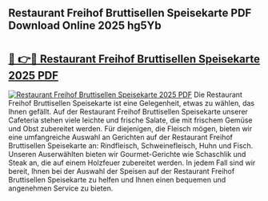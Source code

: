 ## Restaurant Freihof Bruttisellen Speisekarte PDF Download Online 2025 hg5Yb

# <h2><a href="http://gca9cy5.nevu.top/?p=Restaurant+Freihof+Bruttisellen+Speisekarte">🔗 👉🔴 Restaurant Freihof Bruttisellen Speisekarte 2025 PDF</a></h2>

[![Restaurant Freihof Bruttisellen Speisekarte 2025 PDF](https://i.imgur.com/dBaPXMq.png)](http://gca9cy5.nevu.top/?p=Restaurant+Freihof+Bruttisellen+Speisekarte)
Die Restaurant Freihof Bruttisellen Speisekarte ist eine Gelegenheit, etwas zu wählen, das Ihnen gefällt. Auf der Restaurant Freihof Bruttisellen Speisekarte unserer Cafeteria stehen viele leichte und frische Salate, die mit frischem Gemüse und Obst zubereitet werden. Für diejenigen, die Fleisch mögen, bieten wir eine umfangreiche Auswahl an Gerichten auf der Restaurant Freihof Bruttisellen Speisekarte an: Rindfleisch, Schweinefleisch, Huhn und Fisch. Unseren Auserwählten bieten wir Gourmet-Gerichte wie Schaschlik und Steak an, die auf einem Holzfeuer zubereitet werden. In jedem Fall sind wir bereit, Ihnen bei der Auswahl der Speisen auf der Restaurant Freihof Bruttisellen Speisekarte zu helfen und Ihnen einen bequemen und angenehmen Service zu bieten.
